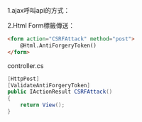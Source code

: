 
1.ajax呼叫api的方式：

2.Html Form標籤傳送：
```Html
<form action="CSRFAttack" method="post">
	@Html.AntiForgeryToken()
</form>
```

controller.cs
```C#
[HttpPost]
[ValidateAntiForgeryToken]
public IActionResult CSRFAttack()
{
    return View();
}
```
